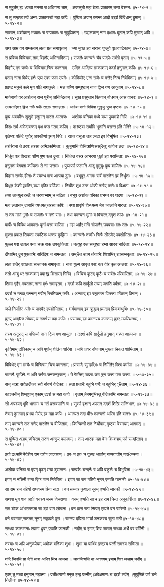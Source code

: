 स मुहूर्तम् इव ध्यत्वा मनसा च अधिगम्य ताम् ।
अवप्लुतो महा तेजाः प्राकारम् तस्य वेश्मनः ॥५-१४-१॥

स तु सम्हृष्ट सर्व अन्गः प्राकारस्थो महा कपिः ।
पुष्पित अग्रान् वसन्त आदौ ददर्श विविधान् द्रुमान् ॥५-१४-२॥

सालान् अशोकान् भव्यामः च चम्पकामः च सुपुष्पितान् ।
उद्दालकान् नाग वृक्षामः चूतान् कपि मुखान् अपि ॥५-१४-३॥

अथ आम्र वण सम्चन्नाम् लता शत समावृताम् ।
ज्या मुक्त इव नाराचः पुप्लुवे वृक्ष वाटिकाम् ॥५-१४-४॥

स प्रविष्य विचित्राम् ताम् विहगैर् अभिनादिताम् ।
राजतैः कान्चनैः चैव पादपैः सर्वतो वृताम् ॥५-१४-५॥

विहगैर् मृग सम्घैः च विचित्राम् चित्र काननाम् ।
उदित आदित्य सम्काशाम् ददर्श हनुमान् कपिः ॥५-१४-६॥

वृताम् नाना विधैर् वृक्षैः पुष्प उपग फल उपगैः ।
कोकिलैर् भृन्ग राजैः च मत्तैर् नित्य निषेविताम् ॥५-१४-७॥

प्रहृष्ट मनुजे कले मृग पक्षि समाकुले ।
मत्त बर्हिण सम्घुष्टाम् नाना द्विज गण आयुताम् ॥५-१४-८॥

मार्गमाणो वर आरोहाम् राज पुत्रीम् अनिन्दिताम् ।
सुख प्रसुप्तान् विहगान् बोधयाम् आस वानरः ॥५-१४-९॥

उत्पतद्भिर् द्विज गणैः पक्षैः सालाः समाहताः ।
अनेक वर्णा विविधा मुमुचुः पुष्प वृष्टयः ॥५-१४-१०॥

पुष्प अवकीर्णः शुशुभे हनुमान् मारुत आत्मजः ।
अशोक वनिका मध्ये यथा पुष्पमयो गिरिः ॥५-१४-११॥

दिशः सर्व अभिदावन्तम् वृक्ष षण्ड गतम् कपिम् ।
द्Rष्ट्वा सर्वाणि भूतानि वसन्त इति मेनिरे ॥५-१४-१२॥

वृक्षेभ्यः पतितैः पुष्पैर् अवकीर्णा पृथग् विधैः ।
रराज वसुधा तत्र प्रमदा इव विभूषिता ॥५-१४-१३॥

तरस्विना ते तरवः तरसा अभिप्रकम्पिताः ।
कुसुमानि विचित्राणि सस्Rजुः कपिना तदा ॥५-१४-१४॥

निर्धूत पत्र शिखराः शीर्ण पुष्प फल द्रुमाः ।
निक्षिप्त वस्त्र आभरणा धूर्ता इव पराजिताः ॥५-१४-१५॥

हनूमता वेगवता कम्पिताः ते नग उत्तमाः ।
पुष्प पर्ण फलानि आशु मुमुचुः पुष्प शालिनः ॥५-१४-१६॥

विहम्ग सम्घैर् हीनाः ते स्कन्ध मात्र आश्रया द्रुमाः ।
बभूवुर् अगमाः सर्वे मारुतेन इव निर्धुताः ॥५-१४-१७॥

विधूत केशी युवतिर् यथा मृदित वर्णिका ।
निष्पीत शुभ दन्त ओष्ठी नखैर् दन्तैः च विक्षता ॥५-१४-१८॥

तथा लान्गूल हस्तैः च चरणाभ्याम् च मर्दिता ।
बभूव अशोक वनिका प्रभग्न वर पादपा ॥५-१४-१९॥

महा लतानाम् दामानि व्यधमत् तरसा कपिः ।
यथा प्रावृषि विन्ध्यस्य मेघ जालानि मारुतः ॥५-१४-२०॥

स तत्र मणि भूमीः च राजतीः च मनो रमाः ।
तथा कान्चन भूमीः च विचरन् ददृशे कपिः ॥५-१४-२१॥

वापीः च विविध आकाराः पूर्णाः परम वारिणा ।
महा अर्हैर् मणि सोपानैर् उपपन्नाः ततः ततः ॥५-१४-२२॥

मुक्ता प्रवाल सिकता स्फटिक अन्तर कुट्टिमाः ।
कान्चनैः तरुभिः चित्रैः तीरजैर् उपशोभिताः ॥५-१४-२३॥

फुल्ल पद्म उत्पल वनाः चक्र वाक उपकूजिताः ।
नत्यूह रुत सम्घुष्टा हम्स सारस नादिताः ॥५-१४-२४॥

दीर्घाभिर् द्रुम युक्ताभिः सरिद्भिः च समन्ततः ।
अम्Rत उपम तोयाभिः शिवाभिर् उपसम्स्कृताः ॥५-१४-२५॥

लता शतैर् अवतताः सन्तानक समावृताः ।
नाना गुल्म आवृत वनाः कर वीर कृत अन्तराः ॥५-१४-२६॥

ततो अम्बु धर सम्काशम् प्रव्Rद्ध शिखरम् गिरिम् ।
विचित्र कूटम् कूटैः च सर्वतः परिवारितम् ॥५-१४-२७॥

शिला गृहैर् अवततम् नाना वृक्षैः समावृतम् ।
ददर्श कपि शार्दूलो रम्यम् जगति पर्वतम् ॥५-१४-२८॥

ददर्श च नगात् तस्मान् नदीम् निपतिताम् कपिः ।
अन्काद् इव समुत्पत्य प्रियस्य पतिताम् प्रियाम् ॥५-१४-२९॥

जले निपतित अग्रैः च पादपैर् उपशोभिताम् ।
वार्यमाणाम् इव क्रुद्धाम् प्रमदाम् प्रिय बन्धुभिः ॥५-१४-३०॥

पुनर् आव्Rत्त तोयाम् च ददर्श स महा कपिः ।
प्रसन्नाम् इव कान्तस्य कान्ताम् पुनर् उपस्थिताम् ॥५-१४-३१॥

तस्य अदूरात् स पद्मिन्यो नाना द्विज गण आयुताः ।
ददर्श कपि शार्दूलो हनुमान् मारुत आत्मजः ॥५-१४-३२॥

कृत्रिमाम् दीर्घिकाम् च अपि पूर्णाम् शीतेन वारिणा ।
मणि प्रवर सोपानाम् मुख्ता सिकत शोभिताम् ॥५-१४-३३॥

विविधैर् मृग सम्घैः च विचित्राम् चित्र काननाम् ।
प्रासादैः सुमहद्भिः च निर्मितैर् विश्व कर्मणा ॥५-१४-३४॥

काननैः कॄत्रिमैः च अपि सर्वतः समलम्कृताम् ।
ये केचित् पादपाः तत्र पुष्प उपग फल उपगाः ॥५-१४-३५॥

सच् चत्राः सवितर्दीकाः सर्वे सौवर्ण वेदिकाः ।
लता प्रतानैः बहुभिः पर्णैः च बहुभिर् व्Rताम् ॥५-१४-३६॥

काञ्चनीम् शिम्शुपाम् एकाम् ददर्श स महा कपिः ।
वृताम् हेममयूभिस्तु वेदिकाभिः समन्ततः ॥५-१४-३७॥

सो अपश्यद् भूमि भागामः च गर्त प्रस्रवणानि च ।
सुवर्ण वृक्षान् अपरान् ददर्श शिखि सम्निभान् ॥५-१४-३८॥

तेषाम् द्रुमाणाम् प्रभया मेरोर् इव महा कपिः ।
अमन्यत तदा वीरः कान्चनो अस्मि इति वानरः ॥५-१४-३९॥

ताम् कान्चनैः तरु गणैर् मारुतेन च वीजिताम् ।
किन्किणी शत निर्घोषाम् दृष्ट्वा विस्मयम् आगमत् ॥५-१४-४०॥

स पुष्पित अग्राम् रुचिराम् तरुण अन्कुर पल्लवाम् ।
ताम् आरुह्य महा वेगः शिम्शपाम् पर्ण सम्व्Rताम् ॥५-१४-४१॥

इतो द्रक्ष्यामि वैदेहीम् राम दर्शन लालसाम् ।
इतः च इतः च दुह्ख आर्ताम् सम्पतन्तीम् यद्Rच्चया ॥५-१४-४२॥

अशोक वनिका च इयम् दृढम् रम्या दुरात्मनः ।
चम्पकैः चन्दनैः च अपि बकुलैः च विभूषिता ॥५-१४-४३॥

इयम् च नलिनी रम्या द्विज सम्घ निषेविता ।
इमाम् सा राम महिषी नूनम् एष्यति जानकी ॥५-१४-४४॥

सा राम राम महिषी राघवस्य प्रिया सदा ।
वन सम्चार कुशला नूनम् एष्यति जानकी ॥५-१४-४५॥

अथवा मृग शाव अक्षी वनस्य अस्य विचक्षणा ।
वनम् एष्यति सा च इह राम चिन्ता अनुकर्शिता ॥५-१४-४६॥

राम शोक अभिसम्तप्ता सा देवी वाम लोचना ।
वन वास रता नित्यम् एष्यते वन चारिणी ॥५-१४-४७॥

वने चराणाम् सततम् नूनम् स्पृहयते पुरा ।
रामस्य दयिता भार्या जनकस्य सुता सती॥५-१४-४८॥

सम्ध्या काल मनाः श्यामा ध्रुवम् एष्यति जानकी ।
नदीम् च इमाम् शिव जलाम् सम्ध्या अर्थे वर वर्णिनी ॥५-१४-४९॥

तस्याः च अपि अनुरूपेयम् अशोक वनिका शुभा ।
शुभा या पार्थिव इन्द्रस्य पत्नी रामस्य सम्मिता ॥५-१४-५०॥

यदि जिवति सा देवी तारा अधिप निभ आनना ।
आगमिष्यति सा अवश्यम् इमाम् शिव जलाम् नदीम् ॥५-१४-५१॥

एवम् तु मत्वा हनुमान् महात्मा ।
प्रतीक्षमाणो मनुज इन्द्र पत्नीम्।अवेक्षमाणः च ददर्श सर्वम् ।सुपुष्पिते पर्ण घने निलीनः ॥५-१४-५२॥


